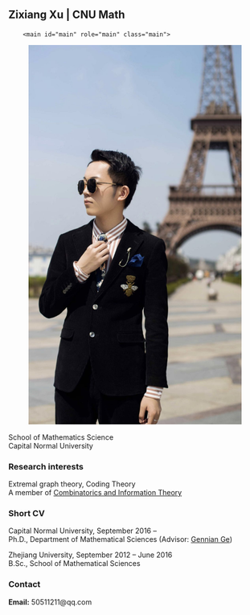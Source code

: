 <!DOCTYPE html>
<html>
	<head>
  






<meta charset="utf-8">
<meta http-equiv="X-UA-Compatible" content="IE=edge">
<meta name="viewport" content="width=device-width, initial-scale=1">


## Zixiang Xu | CNU Math 
	




 

		
		<main id="main" role="main" class="main">
  <div class="about">
    <figure class="profile">
      <img src="XzxMarriage.jpg">
    </figure>
    <p class="description">
      School of Mathematics Science<br>
      Capital Normal University
    </p>
    <h3>Research interests</h3>
    <p>
      Extremal graph theory, Coding Theory<br>
      A member of <a href="http://staff.ustc.edu.cn/~drzhangx/group-chn/default.html" target="_blank">Combinatorics and Information Theory</a>
    </p>
    <h3>Short CV</h3>
    <p>
     Capital Normal University, September 2016 – <br>
      Ph.D., Department of Mathematical Sciences (Advisor: <a href="http://math.cnu.edu.cn/szdw/qtjs/161049.htm" target="_blank">Gennian Ge</a>)
    </p>
    <p>
      Zhejiang University, September 2012 – June 2016<br>
      B.Sc., School of Mathematical Sciences
    </p>
    <h3>Contact</h3>
    <p>
      <strong>Email:</strong> 50511211@qq.com<br>
      
 
  


 
